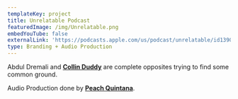 ```yaml
---
templateKey: project
title: Unrelatable Podcast
featuredImage: /img/Unrelatable.png
embedYouTube: false
externalLink: 'https://podcasts.apple.com/us/podcast/unrelatable/id1390910094?mt=2'
type: Branding + Audio Production
---
```

Abdul Dremali and **[Collin Duddy](https://sweatshirtmedia.com/team/#collin)** are complete opposites trying to find some common ground.

Audio Production done by **[Peach Quintana](https://sweatshirtmedia.com/team/#peach)**.
